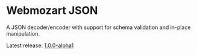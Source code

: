 Webmozart JSON
==============

A JSON decoder/encoder with support for schema validation and in-place 
manipulation.

Latest release: [1.0.0-alpha1](https://packagist.org/packages/webmozart/json#1.0.0-alpha1)
